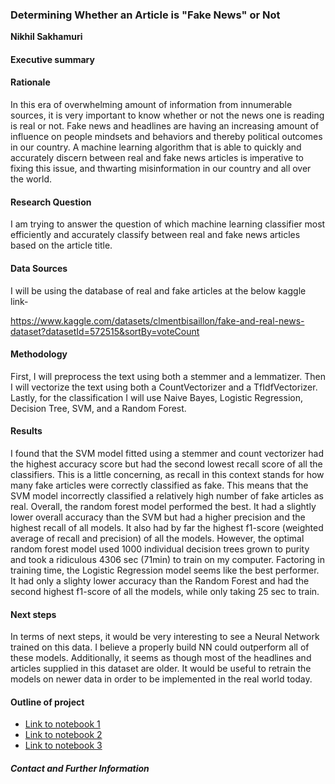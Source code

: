 ### Determining Whether an Article is "Fake News" or Not

**Nikhil Sakhamuri**

#### Executive summary

#### Rationale
In this era of overwhelming amount of information from innumerable sources, it is very important to know whether or not the news one is reading is real or not. Fake news and headlines are having an increasing amount of influence on people mindsets and behaviors and thereby political outcomes in our country. A machine learning algorithm that is able to quickly and accurately discern between real and fake news articles is imperative to fixing this issue, and thwarting misinformation in our country and all over the world.

#### Research Question
I am trying to answer the question of which machine learning classifier most efficiently and accurately classify between real and fake news articles based on the article title. 

#### Data Sources
I will be using the database of real and fake articles at the below kaggle link-

https://www.kaggle.com/datasets/clmentbisaillon/fake-and-real-news-dataset?datasetId=572515&sortBy=voteCount

#### Methodology
First, I will preprocess the text using both a stemmer and a lemmatizer. Then I will vectorize the text using both a CountVectorizer and a TfIdfVectorizer. Lastly, for the classification I will use Naive Bayes, Logistic Regression, Decision Tree, SVM, and a Random Forest. 

#### Results
I found that the SVM model fitted using a stemmer and count vectorizer had the highest accuracy score but had the second lowest recall score of all the classifiers. This is a little concerning, as recall in this context stands for how many fake articles were correctly classified as fake. This means that the SVM model incorrectly classified a relatively high number of fake articles as real. Overall, the random forest model performed the best. It had a slightly lower overall accuracy than the SVM but had a higher precision and the highest recall of all models. It also had by far the highest f1-score (weighted average of recall and precision) of all the models. However, the optimal random forest model used 1000 individual decision trees grown to purity and took a ridiculous 4306 sec (71min) to train on my computer. Factoring in training time, the Logistic Regression model seems like the best performer. It had only a slighty lower accuracy than the Random Forest and had the second highest f1-score of all the models, while only taking 25 sec to train. 

#### Next steps
In terms of next steps, it would be very interesting to see a Neural Network trained on this data. I believe a properly build NN could outperform all of these models. Additionally, it seems as though most of the headlines and articles supplied in this dataset are older. It would be useful to retrain the models on newer data in order to be implemented in the real world today. 

#### Outline of project

- [Link to notebook 1]()
- [Link to notebook 2]()
- [Link to notebook 3]()


##### Contact and Further Information